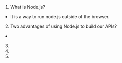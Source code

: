 1. What is Node.js?
- It is a way to run node.js outside of the browser.

2. Two advantages of using Node.js to build our APIs?
- 

3. 

4. 

5. 
